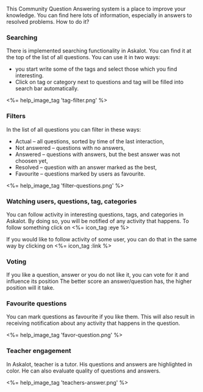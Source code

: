 This Community Question Answering system is a place to improve your knowledge. You can find here lots of information, especially in answers to resolved problems. How to do it?

### Searching

There is implemented searching functionality in Askalot. You can find it at the top of the list of all questions. You can use it in two ways:

* you start write some of the tags and select those which you find interesting.
* Click on tag or category next to questions and tag will be filled into search bar automatically.

<%= help_image_tag 'tag-filter.png' %>

### Filters

In the list of all questions you can filter in these ways:

* Actual – all questions, sorted by time of the last interaction,
* Not answered – questions with no answers,
* Answered – questions with answers, but the best answer was not choosen yet,
* Resolved – question with an answer marked as the best,
* Favourite – questions marked by users as favourite.

<%= help_image_tag 'filter-questions.png' %>

### Watching users, questions, tag, categories

You can follow activity in interesting questions, tags, and categories in Askalot. By doing so, you will be notified of any activity that happens. To follow something click on <%= icon_tag :eye %>

If you would like to follow activity of some user, you can do that in the same way by clicking on <%= icon_tag :link %>

### Voting

If you like a question, answer or you do not like it, you can vote for it and influence its position The better score an answer/question has, the higher position will it take.

### Favourite questions

You can mark questions as favourite if you like them. This will also result in receiving notification about any activity that happens in the question.

<%= help_image_tag 'favor-question.png' %>

### Teacher engagement

In Askalot, teacher is a tutor. His questions and answers are highlighted in color. He can also evaluate quality of questions and answers.

<%= help_image_tag 'teachers-answer.png' %>
